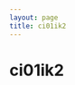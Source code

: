 ```yaml
---
layout: page
title: ci01ik2
---
```


<h1>ci01ik2</h1>
<div>
    <style>
        /* ================================================================================================
                    Made by MonsterBoxYT	( 출처 : https://goo.gl/nhaBfH )	[ KEYFRAMES ]
        ================================================================================================ */
        @keyframes shake {
            2% {
                transform: translate(-0.5px, -0.5px) rotate(0.5deg); }
            4% {
                transform: translate(2.5px, -1.5px) rotate(-0.5deg); }
            6% {
                transform: translate(2.5px, 0.5px) rotate(1.5deg); }
            8% {
                transform: translate(-0.5px, 2.5px) rotate(-0.5deg); }
            10% {
                transform: translate(1.5px, -0.5px) rotate(1.5deg); }
            12% {
                transform: translate(0.5px, -1.5px) rotate(-0.5deg); }
            14% {
                transform: translate(0.5px, -1.5px) rotate(0.5deg); }
            16% {
                transform: translate(-0.5px, 0.5px) rotate(0.5deg); }
            18% {
                transform: translate(-1.5px, 1.5px) rotate(0.5deg); }
            20% {
                transform: translate(-0.5px, -1.5px) rotate(-0.5deg); }
            22% {
                transform: translate(1.5px, 1.5px) rotate(0.5deg); }
            24% {
                transform: translate(-1.5px, 2.5px) rotate(1.5deg); }
            26% {
                transform: translate(-0.5px, 0.5px) rotate(0.5deg); }
            28% {
                transform: translate(-1.5px, 1.5px) rotate(-0.5deg); }
            30% {
                transform: translate(1.5px, 0.5px) rotate(0.5deg); }
            32% {
                transform: translate(1.5px, -0.5px) rotate(0.5deg); }
            34% {
                transform: translate(2.5px, 1.5px) rotate(-0.5deg); }
            36% {
                transform: translate(-1.5px, -0.5px) rotate(-0.5deg); }
            38% {
                transform: translate(1.5px, 2.5px) rotate(-0.5deg); }
            40% {
                transform: translate(-0.5px, -1.5px) rotate(0.5deg); }
            42% {
                transform: translate(0.5px, 0.5px) rotate(0.5deg); }
            44% {
                transform: translate(1.5px, 1.5px) rotate(-0.5deg); }
            46% {
                transform: translate(-1.5px, 0.5px) rotate(-0.5deg); }
            48% {
                transform: translate(1.5px, 1.5px) rotate(1.5deg); }
            50% {
                transform: translate(0.5px, -0.5px) rotate(0.5deg); }
            52% {
                transform: translate(-0.5px, 0.5px) rotate(1.5deg); }
            54% {
                transform: translate(1.5px, -1.5px) rotate(0.5deg); }
            56% {
                transform: translate(-0.5px, -1.5px) rotate(1.5deg); }
            58% {
                transform: translate(2.5px, 1.5px) rotate(0.5deg); }
            60% {
                transform: translate(-0.5px, -0.5px) rotate(1.5deg); }
            62% {
                transform: translate(1.5px, 2.5px) rotate(-0.5deg); }
            64% {
                transform: translate(-1.5px, 0.5px) rotate(-0.5deg); }
            66% {
                transform: translate(2.5px, 1.5px) rotate(-0.5deg); }
            68% {
                transform: translate(2.5px, 0.5px) rotate(1.5deg); }
            70% {
                transform: translate(-1.5px, -1.5px) rotate(0.5deg); }
            72% {
                transform: translate(-1.5px, -0.5px) rotate(-0.5deg); }
            74% {
                transform: translate(-0.5px, -1.5px) rotate(1.5deg); }
            76% {
                transform: translate(1.5px, 1.5px) rotate(0.5deg); }
            78% {
                transform: translate(1.5px, -0.5px) rotate(1.5deg); }
            80% {
                transform: translate(-0.5px, 1.5px) rotate(1.5deg); }
            82% {
                transform: translate(2.5px, 2.5px) rotate(0.5deg); }
            84% {
                transform: translate(-0.5px, 0.5px) rotate(1.5deg); }
            86% {
                transform: translate(1.5px, -0.5px) rotate(1.5deg); }
            88% {
                transform: translate(2.5px, -1.5px) rotate(0.5deg); }
            90% {
                transform: translate(0.5px, -1.5px) rotate(-0.5deg); }
            92% {
                transform: translate(-0.5px, -1.5px) rotate(1.5deg); }
            94% {
                transform: translate(2.5px, 0.5px) rotate(1.5deg); }
            96% {
                transform: translate(-0.5px, -1.5px) rotate(-0.5deg); }
            98% {
                transform: translate(-0.5px, -1.5px) rotate(0.5deg); }
            0%, 100% {
                transform: translate(0, 0) rotate(0); } }
        
        
        @keyframes shake-little {
            2% {
                transform: translate(0px, 0px) rotate(0.5deg); }
            4% {
                transform: translate(2px, 2px) rotate(0.5deg); }
            6% {
                transform: translate(2px, 2px) rotate(0.5deg); }
            8% {
                transform: translate(2px, 2px) rotate(0.5deg); }
            10% {
                transform: translate(2px, 0px) rotate(0.5deg); }
            12% {
                transform: translate(0px, 2px) rotate(0.5deg); }
            14% {
                transform: translate(0px, 0px) rotate(0.5deg); }
            16% {
                transform: translate(2px, 2px) rotate(0.5deg); }
            18% {
                transform: translate(0px, 0px) rotate(0.5deg); }
            20% {
                transform: translate(2px, 0px) rotate(0.5deg); }
            22% {
                transform: translate(2px, 2px) rotate(0.5deg); }
            24% {
                transform: translate(0px, 2px) rotate(0.5deg); }
            26% {
                transform: translate(0px, 0px) rotate(0.5deg); }
            28% {
                transform: translate(0px, 0px) rotate(0.5deg); }
            30% {
                transform: translate(2px, 2px) rotate(0.5deg); }
            32% {
                transform: translate(2px, 0px) rotate(0.5deg); }
            34% {
                transform: translate(2px, 0px) rotate(0.5deg); }
            36% {
                transform: translate(0px, 0px) rotate(0.5deg); }
            38% {
                transform: translate(2px, 2px) rotate(0.5deg); }
            40% {
                transform: translate(2px, 2px) rotate(0.5deg); }
            42% {
                transform: translate(2px, 2px) rotate(0.5deg); }
            44% {
                transform: translate(2px, 0px) rotate(0.5deg); }
            46% {
                transform: translate(0px, 0px) rotate(0.5deg); }
            48% {
                transform: translate(2px, 2px) rotate(0.5deg); }
            50% {
                transform: translate(2px, 0px) rotate(0.5deg); }
            52% {
                transform: translate(0px, 0px) rotate(0.5deg); }
            54% {
                transform: translate(0px, 0px) rotate(0.5deg); }
            56% {
                transform: translate(2px, 0px) rotate(0.5deg); }
            58% {
                transform: translate(2px, 2px) rotate(0.5deg); }
            60% {
                transform: translate(2px, 2px) rotate(0.5deg); }
            62% {
                transform: translate(2px, 2px) rotate(0.5deg); }
            64% {
                transform: translate(2px, 2px) rotate(0.5deg); }
            66% {
                transform: translate(0px, 0px) rotate(0.5deg); }
            68% {
                transform: translate(2px, 2px) rotate(0.5deg); }
            70% {
                transform: translate(2px, 0px) rotate(0.5deg); }
            72% {
                transform: translate(2px, 0px) rotate(0.5deg); }
            74% {
                transform: translate(2px, 2px) rotate(0.5deg); }
            76% {
                transform: translate(0px, 2px) rotate(0.5deg); }
            78% {
                transform: translate(0px, 0px) rotate(0.5deg); }
            80% {
                transform: translate(0px, 0px) rotate(0.5deg); }
            82% {
                transform: translate(0px, 0px) rotate(0.5deg); }
            84% {
                transform: translate(0px, 0px) rotate(0.5deg); }
            86% {
                transform: translate(2px, 0px) rotate(0.5deg); }
            88% {
                transform: translate(2px, 2px) rotate(0.5deg); }
            90% {
                transform: translate(2px, 2px) rotate(0.5deg); }
            92% {
                transform: translate(2px, 0px) rotate(0.5deg); }
            94% {
                transform: translate(2px, 0px) rotate(0.5deg); }
            96% {
                transform: translate(2px, 2px) rotate(0.5deg); }
            98% {
                transform: translate(2px, 2px) rotate(0.5deg); }
            0%, 100% {
                transform: translate(0, 0) rotate(0); } }
        /* ================================================================================================
                    Made by MonsterBoxYT	( 출처 : https://goo.gl/nhaBfH )	[ shake end ]
        ================================================================================================ */
        @keyframes spin {
            0% { transform: rotate(0deg); }
            0.1% { transform: rotate(-60deg); }
            0.2% { transform: rotate(-144deg); }
            0.25% { transform: rotate(-252deg); }
            0.3% { transform: rotate(-396deg); }
            0.35% { transform: rotate(-576deg); }
            0.4% { transform: rotate(-792deg); }
            0.45% { transform: rotate(-1152deg); }
            0.5% { transform: rotate(-1632deg); }
            0.6% { transform: rotate(-2352deg); }
            0.7% { transform: rotate(-4012deg); }
            2.1% { transform: rotate(-56856deg); }
            2.2% { transform: rotate(-58514deg); }
            2.3% { transform: rotate(-59234deg); }
            2.4% { transform: rotate(-59703deg); }
            2.5% { transform: rotate(-60063deg); }
            2.6% { transform: rotate(-60279deg); }
            2.7% { transform: rotate(-60603deg); }
            2.8% { transform: rotate(-60711deg); }
            100% { transform: rotate(-82656deg); }
        }
        @keyframes scale-up {
            0% { transform: scale(0.5); }
            0.5% { transform: scale(0.5); }
            1% { transform: scale(2.5); }
            2% { transform: scale(2.5); }
            2.3% { transform: scale(0.5) translate(200px,-200px); }
            100% {	}
        }
        @keyframes remove-border {
            0% {	}
            1% {
                border-color: rgba(255,255,255,0);
                background-color: rgba(255,255,255,0);
            }
            100% {	}
        }
        @keyframes fall-header {
            0% {
                top: 0;
            }
            0.6% {
                opacity: 1;
            }
            0.7% {
                top: 350px;
                transform: scale(0) perspective(450px) rotateY(155deg) rotateZ(100deg);
                opacity: 0;
            }
            100% {
                opacity: 0;
            }
        }
        @keyframes fall-sharemenu {
            0% {}
            0.5% {
                transform: translate(-100%,0%) rotate(-270deg) scale(0.2);
                opacity: 1;
            }
            0.55% {
                opacity: 0;
            }
            100% {
                opacity: 0;
            }
        }
        @keyframes fall-search_box {
            0% {}
            0.4% {
                transform: translate(-10%,-500%) rotate(400deg) scale(0);
                opacity: 1;
            }
            0.45% {
                opacity: 0;
            }
            100% {
                opacity: 0;
            }
        }
        @keyframes fall-list_btn_top_right {
            0% {}
            0.5% {
                transform: translate(45vw,212px) rotate(180deg) scale(0.2);
                transform-origin: left;
                opacity: 1;
            }
            0.55% {
                opacity: 0;
            }
            100% {
                opacity: 0;
            }
        }
        @keyframes fall-list_btn_top_left {
            0% {}
            0.5% {
                transform: translate(-45vw,212px) rotate(180deg) scale(0.2);
                transform-origin: left;
                opacity: 1;
            }
            0.55% {
                opacity: 0;
            }
            100% {
                opacity: 0;
            }
        }
        @keyframes fall-list_btn_bottom_right {
            0% {}
            0.5% {
                transform: translate(45vw,-212px) rotate(180deg) scale(0.2);
                transform-origin: left;
                opacity: 1;
            }
            0.55% {
                opacity: 0;
            }
            100% {
                opacity: 0;
            }
        }
        @keyframes fall-list_btn_bottom_left {
            0% {}
            0.5% {
                transform: translate(-45vw,-312px) rotate(180deg) scale(0.2);
                transform-origin: left;
                opacity: 1;
            }
            0.55% {
                opacity: 0;
            }
            100% {
                opacity: 0;
            }
        }
        @keyframes fall-cafemenu {
            0% {}
            0.7% {
                transform: translate(44vw,-42%) rotate(345deg) scale(0.05);
                opacity: 1;
            }
            0.75% {
                opacity: 0;
            }
            100% {
                opacity: 0;
            }
        }
        @keyframes fall-commentDiv {
            0% {}
            1% {
                transform: translate(-6vw,-8vw) rotateX(230deg) rotateY(240deg) scale(0.05);
                opacity: 1;
                transform-origin: top;
            }
            1.1% {
                opacity: 0;
            }
            100% { opacity: 0; }
        }
        @keyframes fall-subject {
            0% {}
            0.5% {
                transform: translate(45vw,190px) rotate(50deg) scale(0.4);
                transform-origin: right;
                opacity: 1;
            }
            0.55% {
                opacity: 0;
            }
            100% {
                opacity: 0;
            }
        }
        @keyframes fall-writer {
            0% {}
            0.5% {
                transform: translate(40vw,180px) rotate(-60deg) scale(0.4);
                transform-origin: right;
                opacity: 1;
            }
            0.55% {
                opacity: 0;
            }
            100% {
                opacity: 0;
            }
        }
        @keyframes fall-url {
            0% {}
            0.5% {
                transform: translate(45vw,180px) rotate(-45deg) scale(0.2);
                transform-origin: right;
                opacity: 1;
            }
            0.55% {
                opacity: 0;
            }
            100% {
                opacity: 0;
            }
        }
        @keyframes fall-comment_cnt {
            0% {}
            0.5% {
                transform: translate(40vw,-82px) rotate(180deg) scale(0.2);
                transform-origin: left;
                opacity: 1;
            }
            0.55% {
                opacity: 0;
            }
            100% {
                opacity: 0;
            }
        }
        @keyframes fall-ccl {
            0% {}
            0.5% {
                transform: translate(-44vw,-42px) scale(0.5);
                transform-origin: left;
                opacity: 1;
            }
            0.55% {
                opacity: 0;
            }
            100% {
                opacity: 0;
            }
        }
        @keyframes appear-hos {
            0% {	}
            0.04% { opacity: 1; }
            100% { opacity: 1; }
        }
        @keyframes fall-paging {
            0% {	}
            0.5% {
                transform: rotate(-45deg) translate(7vw,-400px) scale(0.5);
                opacity: 1;
            }
            0.55% {
                opacity: 0;
            }
            100% {
                opacity: 0;
            }
        }
        @keyframes fall-minidaum {
            0% {	}
            0.5% {
                transform: rotate(-48deg) translate(-45vw) scale(0.5);
                opacity: 1;
            }
            0.55% {
                opacity: 0;
            }
            100% {
                opacity: 0;
            }
        }
        @keyframes fall-nickzzal {
            0% {	}
            0.5% {
                transform: translate(387px,22px) rotate(200deg) rotateX(60deg) rotateY(60deg) scale(0.1);
                opacity: 1;
            }
            0.55% {
                opacity: 0;
            }
            100% {
                opacity: 0;
            }
        }
        
        
        /* ================================================================================================
                    Made by MonsterBoxYT	( 출처 : https://goo.gl/nhaBfH )	[ STYLE ]
        ================================================================================================ */
        html {
            animation-name: shake;
            animation-duration: 100ms;
            animation-timing-function: ease-in-out;
            animation-iteration-count: 190;
            animation-delay: 6.5s;
        }
        body {
            animation-name: shake-little;
            animation-duration: 100ms;
            animation-timing-function: ease-in-out;
            animation-iteration-count: 245;
            animation-delay: 3s;
        }
        .open_article {
            display:none;
        }
        .bbs_contents {z-index: 0;}
        #header {
            z-index: 2000;
        }
        #title {
            overflow: visible;
            animation: 1000s fall-header ease-out 8.5s;
        }
        #TITLEBACKGROUND {
            background-position: center;
        }
        #shareMenu { z-index: 2000 }
        #shareMenu > * {
            animation: 1000s fall-sharemenu cubic-bezier(0.85, 0.18, 1, 1.01) 7s;
            z-index: 2000;
        }
        #wrap { 
            overflow: visible;
        }
        .search_box_elem {
            animation: 1000s fall-search_box ease 6s;
        }
        .list_btn_top > a {
            animation: 1000s fall-list_btn_top_right cubic-bezier(0.85, 0.18, 1, 1.01) 7s;
            z-index: 2000;
        }
        .list_btn_top > .list_paging {
            animation: 1000s fall-list_btn_top_left cubic-bezier(0.85, 0.18, 1, 1.01) 7s;
            z-index: 2000;
        }
        .lineT > a {
            animation: 1000s fall-list_btn_bottom_right cubic-bezier(0.85, 0.18, 1, 1.01) 7s;
            z-index: 2000;
        }
        .lineT > .list_paging {
            animation: 1000s fall-list_btn_bottom_left cubic-bezier(0.85, 0.18, 1, 1.01) 7s;
            z-index: 2000;
        }
        #cafemenu {
            animation: 1000s fall-cafemenu linear 7s;
            z-index: 2000;
        }
        .commentDiv {
            animation: 1000s fall-commentDiv linear 8s;
            z-index: 2001;
        }
        .subject > span, .subject > a {
            animation: 1000s fall-subject linear 7s;
            z-index: 2000;
        }
        .article_writer > a, .article_writer > .bar2, .article_writer > .p11 {
            animation: 1000s fall-writer linear 6s;
            z-index: 2000;
        }
        .article_writer > .txt_sub {
            animation: 1000s fall-url linear 6s;
            z-index: 2000;
        }
        #comment_cnt {
            animation: 1000s fall-comment_cnt linear 6s;
            z-index: 2000;
        }
        .cclArea img {
            animation: 1000s fall-ccl linear 6s;
            z-index: 2000;
        }
        .article_subject, .linebg, .lineT {
            animation: 1000s remove-border linear 7s;
        }
        .prenext_paging {
            animation: 1000s fall-paging linear 6s;
            z-index: 2000;
        }
        #daum-ad-root-ifrm, .goTop, #footer {
            display: none;
        }
        #minidaum {
            animation: 1000s fall-minidaum linear 6s;
            z-index: 2000;
        }
        .sigong div {
            width: 300px; height:300px;
            min-width: 300px;
            top: 0; left: 0;
            background-size: contain;
            background-position: center;
            background-repeat: no-repeat;
        }
        .sigong .sigong_detail1 {
            position: absolute;
            background-image: url('https://p.imgone.xyz/1502583703478e6c7.png');
        }
        .sigong .sigong_detail2 {
            background-image: url('https://p.imgone.xyz/150258368177fd6e1.png');
            animation: spin 1000s linear infinite;
        }
        .nickzzal img {
            position: absolute;
            top: -50px;
            width: 110px;
            z-index: 2000;
            animation: 1000s fall-nickzzal linear 6s;
        }
        #user_contents {
            overflow: visible !important;
        }
        .hos {
            background-image: url(https://p.imgone.xyz/15025837255570fd4.png);
            background-size: contain;
            background-position: center;
        }
        
        audio {
            visibility: hidden;
        }
        /* ================================================================================================
            Made by MonsterBoxYT	( 출처 : https://goo.gl/nhaBfH )		[ 미디어쿼리 ]
        ================================================================================================ */
        @media screen and (min-width: 480px) {		/* vw>480px */
            .sigong {
                position: absolute;
                right: 50%;
                margin-top: -100px;
                animation: scale-up 1000s linear infinite;
                z-index: 1000;
            }
            .hos {
                opacity: 0;
                animation: 1000s appear-hos linear 23s;
                width: 708px;
                height: 700px;
                position: absolute;
                right: 50%;
                margin-top: -338px;
                margin-right: -255px;
            }
        }
        
        @media screen and (max-width: 480px) {		 /* vw<480px */  @keyframes scale-up {   0% { transform: scale(0.5); }   0.5% { transform: scale(0.5); }   1% { transform: scale(1.2); }   2% { transform: scale(1.2); }   2.5% { transform: scale(0.21) translate(33%,-47%) }   100% { }  }  @keyframes mobile_comment1 {   0% {}   0.5% {     transform: translate(0,-100px) scale(0.4) rotate(-225deg);    opacity: 1;   }   0.55% { opacity: 0;    }   100% {}  }  @keyframes mobile_comment2 {   0% {}   0.5% {     transform: translate(0,-200px) scale(0.4) rotate(-45deg);    opacity: 1;   }   0.55% { opacity: 0;    }   100% {}  }  @keyframes mobile_comment3 {   0% {}   0.5% {     transform: translate(0,-300%) scale(0.4) rotate(70deg);    opacity: 1;   }   0.55% { opacity: 0;    }   100% {}  }  @keyframes mobile_comment4 {   0% {}   0.5% {     transform: translate(0,-400%) scale(0.4) rotate(-80deg);    opacity: 1;   }   0.55% { opacity: 0;    }   100% {}  }  @keyframes mobile_comment5 {   0% {}   0.5% {     transform: translate(0,-500%) scale(0.4) rotate(200deg);    opacity: 1;   }   0.55% { opacity: 0;    }   100% {}  }  @keyframes mobile_subject {   0% {}   1% {     transform: translate(0,250px) scale(0.2) rotateX(60deg) rotateY(60deg) rotateZ(360deg);    opacity: 1;   }   1.05% { opacity: 0;    }   100% {}  }  @keyframes mobile_navi {   0% {}   0.6% {     transform: translate(0,350px) scale(0.5) rotate(-145deg);    opacity: 1;   }   0.65% { opacity: 0;    }   100% {}  }  @keyframes mobile_tabcafe {   0% {}   0.6% {     transform: translate(0,-100px) scale(0.2) rotate(-145deg);    opacity: 1;   }   0.65% { opacity: 0;    }   100% {}  }  @keyframes mobile_optionbtn1 {   0% {}   0.6% {     transform: translate(-65px,-10px) scale(0.5);    opacity: 1;   }   0.65% { opacity: 0;    }   100% {}  }  @keyframes mobile_optionbtn2 {   0% {}   0.6% {     transform: translate(-100px,-10px) scale(0.5);    opacity: 1;   }   0.65% { opacity: 0;    }   100% {}  }  @keyframes fall-nickzzal {   0% { }   0.5% {    transform: translate(120px,150px) rotate(200deg) rotateX(60deg) rotateY(60deg) scale(0.2);    opacity: 1;   }   0.55% {    opacity: 0;   }   100% {    opacity: 0;   }  }    html, body { overflow: hidden; }  .sigong div {   width: 100%;  }  .sigong {   animation: scale-up 1000s linear infinite;   width: 100%;   z-index: 1000;   display: table-cell;  }  .hos {   position: absolute;   width: 100%;   left: 0;   opacity: 0;   z-index: -1;   animation: 1000s appear-hos linear 23s;  }  .mobilebox {   position: absolute;   display: table;   top: 0;   left: 0;   width: 100%;   height: 375px;   vertical-align: middle;  }  .list_cmt > li:nth-child(1) {   position: relative;   animation: 1000s mobile_comment1 linear 6s;   z-index: 2000;  }  .list_cmt > li:nth-child(2) {   position: relative;   animation: 1000s mobile_comment2 linear 6.4s;   z-index: 2000;  }  .list_cmt > li:nth-child(3) {   position: relative;   animation: 1000s mobile_comment3 linear 6.8s;   z-index: 2000;  }  .list_cmt > li:nth-child(4) {   position: relative;   animation: 1000s mobile_comment4 linear 7.2s;   z-index: 2000;  }  .list_cmt > li:nth-child(5) {
                position: relative;
                animation: 1000s mobile_comment5 linear 7.6s;
                z-index: 2000;
            }
            .view_subject {
                animation: 1000s mobile_subject linear 10s;
                z-index: 2000;
            }
            .cafe_navi	{
                animation: 1000s mobile_navi linear 7s;
                z-index: 2000;
            }
            .tab_cafe {
                animation: 1000s mobile_tabcafe linear 9s;
                z-index: 2000;
                position: relative;
            }
            .detail_btns {
                animation: 1000s mobile_optionbtn1 linear 6s;
                z-index: 2000;
                position: relative;
            }
            .article_more {
                animation: 1000s mobile_optionbtn2 linear 6.5s;
                z-index: 2000;
                position: relative;
            }
        }
        </style>
        
        <div class="mobilebox">
            <div class="sigong">
                <div class="sigong_detail1"></div>
                <div class="sigong_detail2"></div>
            </div>
            <div class="hos"></div>
        </div>
        
        <div style="display: none;">
            <audio autoplay="true" controls="" class="attach_audio" src="http://cdh0912.github.io/assets/files/시공의 폭풍은 정말 최고야.mp3" type="audio/mpeg"></audio>
            <audio autoplay="true" controls="" class="attach_audio" src="http://cdh0912.github.io/assets/files/시공좋아시공좋아.mp3" type="audio/mpeg">
        </audio>
        <!--
        /* ================================================================================================
                    Made by MonsterBoxYT	( 출처 : https://goo.gl/nhaBfH )	[ STYLE ]
        ================================================================================================ */
        -->
</div>
<h1>ci0is realBest</h1>


<br><br><br><br>



source source : http://html.free-overwatch.kro.kr